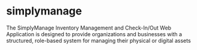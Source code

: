 # simplymanage
The SimplyManage Inventory Management and Check-In/Out Web Application is designed to provide organizations and businesses with a structured, role-based system for managing their physical or digital assets
